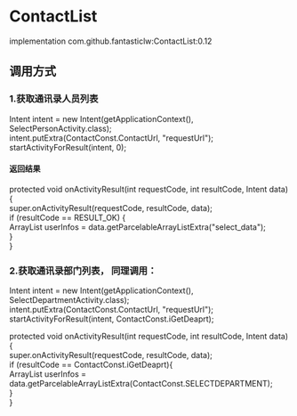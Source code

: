 # ContactList
implementation com.github.fantasticlw:ContactList:0.12

## 调用方式

### 1.获取通讯录人员列表
Intent intent = new Intent(getApplicationContext(), SelectPersonActivity.class);                                                           
intent.putExtra(ContactConst.ContactUrl, "requestUrl");                                                                                   
startActivityForResult(intent, 0);

#### 返回结果
protected void onActivityResult(int requestCode, int resultCode, Intent data) {                                                           
    super.onActivityResult(requestCode, resultCode, data);                                                                                 
    if (resultCode == RESULT_OK) {                                                                                                         
       ArrayList<ContactUser> userInfos = data.getParcelableArrayListExtra("select_data");                                               
    }                                                                                                                                   
}
    
### 2.获取通讯录部门列表， 同理调用：
Intent intent = new Intent(getApplicationContext(), SelectDepartmentActivity.class);                                                      
intent.putExtra(ContactConst.ContactUrl, "requestUrl");                                                                                   
startActivityForResult(intent, ContactConst.iGetDeaprt);                                                                                   

protected void onActivityResult(int requestCode, int resultCode, Intent data) {                                                           
    super.onActivityResult(requestCode, resultCode, data);                                                                                 
    if (resultCode == ContactConst.iGetDeaprt){                                                                                           
       ArrayList<DeptAndUser> userInfos = data.getParcelableArrayListExtra(ContactConst.SELECTDEPARTMENT);                               
    }                                                                                                                                     
}                                                                                                                                         



